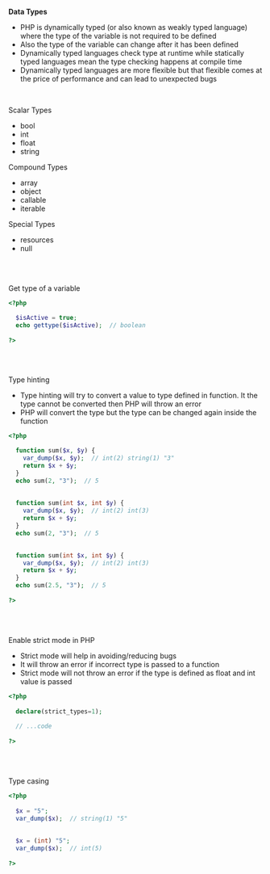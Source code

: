 **Data Types**

* PHP is dynamically typed (or also known as weakly typed language) where the type of the variable is not required to be defined  
* Also the type of the variable can change after it has been defined
* Dynamically typed languages check type at runtime while statically typed languages mean the type checking happens at compile time
* Dynamically typed languages are more flexible but that flexible comes at the price of performance and can lead to unexpected bugs

<br>

Scalar Types
* bool
* int
* float
* string

Compound Types
* array
* object
* callable
* iterable

Special Types
* resources
* null

<br><br>

Get type of a variable
```php
<?php

  $isActive = true;
  echo gettype($isActive);  // boolean
  
?>
```
<br><br>

Type hinting  
* Type hinting will try to convert a value to type defined in function. It the type cannot be converted then PHP will throw an error
* PHP will convert the type but the type can be changed again inside the function 

```php
<?php

  function sum($x, $y) {
    var_dump($x, $y);  // int(2) string(1) "3"
    return $x + $y;
  }
  echo sum(2, "3");  // 5
  
  
  function sum(int $x, int $y) {
    var_dump($x, $y);  // int(2) int(3)
    return $x + $y;
  }
  echo sum(2, "3");  // 5

  
  function sum(int $x, int $y) {
    var_dump($x, $y);  // int(2) int(3)
    return $x + $y;
  }
  echo sum(2.5, "3");  // 5
  
?>
```

<br><br>

Enable strict mode in PHP  
* Strict mode will help in avoiding/reducing bugs
* It will throw an error if incorrect type is passed to a function
* Strict mode will not throw an error if the type is defined as float and int value is passed

```php
<?php
  
  declare(strict_types=1);
  
  // ...code
  
?>
```

<br><br>

Type casing  

```php
<?php
  
  $x = "5";
  var_dump($x);  // string(1) "5"
  
  
  $x = (int) "5";
  var_dump($x);  // int(5)
  
?>
```


